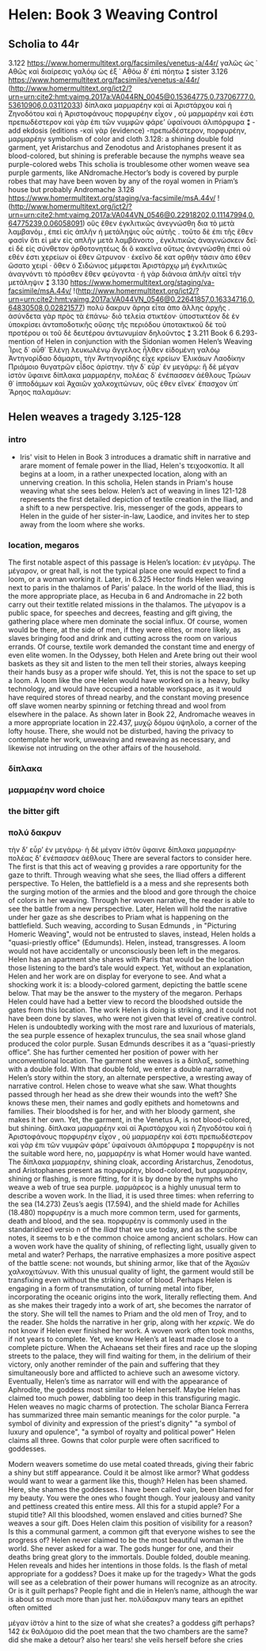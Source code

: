 # Helen: Book 3 Weaving Control
## Scholia to 44r
3.122
https://www.homermultitext.org/facsimiles/venetus-a/44r/ 
γαλῶς ὡς ᾿ Αθῶς καὶ διαίρεσις γαλόῳ ὡς ἐξ ᾿ Αθόω δ‘ ἐπὶ πόητω ⁑
sister
3.126
https://www.homermultitext.org/facsimiles/venetus-a/44r/ (http://www.homermultitext.org/ict2/?urn=urn:cite2:hmt:vaimg.2017a:VA044RN_0045@0.15364775,0.73706777,0.53610906,0.03112033) δίπλακα μαρμαρέην καὶ αἱ Ἀριστάρχου καὶ ἡ Ζηνοδότου καὶ ἡ Ἀριστοφάνους πορφυρέην εἶχον , οὐ μαρμαρέην καὶ ἐστι πρεπωδέστερον καὶ γὰρ ἐπι τῶν νυμφῶν φάρε’ ὑφαίνουσι ἀλιπόρφυρα ⁑ -add ekdosis (editions
-καὶ γὰρ (evidence)
-πρεπωδέστερον, πορφυρέην, μαρμαρέην symbolism of color and cloth 3.128:
a shining double fold garment, yet Aristarchus and Zenodotus and Aristophanes present it as blood-colored, but shining is preferable because the nymphs weave sea purple-colored webs
This scholia is troublesome
other women weave sea purple garments, like ANdromache.Hector’s body is covered by purple robes that may have been woven by any of the royal women in Priam’s house but probably Andromache
3.128
https://www.homermultitext.org/staging/va-facsimile/msA.44v/ !(http://www.homermultitext.org/ict2/?urn=urn:cite2:hmt:vaimg.2017a:VA044VN_0546@0.22918202,0.11147994,0.64775239,0.06058091) οὕς ἔθεν ἐγκλιτικῶς ἀνεγνώσθη δια τὸ μετὰ λαμβανόμ , ἐπεὶ εἰς ἁπλῆν ἡ μετάληψις οὗς αὐτῆς . τοῦτο δὲ ἐπι τῆς ἔθεν φασὶν ὅτι εἰ μὲν εἰς απλῆν μετὰ λαμβάνοιτο , ἐγκλιτικῶς ἀναγινώσκειν δεῖ· εἰ δὲ εἰς σύνθετον ὀρθοτονητέως δι ὃ κακεῖνα οὕτως ἀνεγνώσθη ἐπεὶ οὐ εθέν ἐστι χερείων οἱ ἕθεν ὤτρυνον · ἐκεῖνο δὲ κατ ορθὴν τάσιν ἀπο έθεν ὤσατο χειρί · ὅθεν ὁ Σιδώνιος μέμφεται Ἀριστάρχῳ μὴ ἐγκλιτικῶς ἀναγνόντι τὸ πρόσθεν ἕθεν φεύγοντα · ἡ γὰρ διάνοια ἁπλῆν αἰτεῖ τὴν μετάληψιν ⁑ 
3.130
https://www.homermultitext.org/staging/va-facsimile/msA.44v/  !(http://www.homermultitext.org/ict2/?urn=urn:cite2:hmt:vaimg.2017a:VA044VN_0546@0.22641857,0.16334716,0.64830508,0.02821577) πολύ δακρυν ἅρηα εἶτα ἀπο ἄλλης ἀρχῆς . ἀσύνδετα γὰρ πρὸς τὰ ἐπάνω· διὸ τελεία στικτέον· ὑποστικτέον δὲ ἐν ὑποκρίσει ἀνταποδοτικῆς οὔσης τῆς περιόδου ὑποτακτικοῦ δὲ τοῦ προτέρου οι τοῦ δὲ δευτέρου ἀντωνυμίαν δηλοῦντος ⁑ 3.211
Book 6
6.293- mention of Helen in conjunction with the Sidonian women
Helen’s Weaving Ἶρις δ᾽ αὖθ᾽ Ἑλένῃ λευκωλένῳ ἄγγελος ἦλθεν
 εἰδομένη γαλόῳ Ἀντηνορίδαο δάμαρτι,
 τὴν Ἀντηνορίδης εἶχε κρείων Ἑλικάων
 Λαοδίκην Πριάμοιο θυγατρῶν εἶδος ἀρίστην. 
τὴν δ᾽ εὗρ᾽ ἐν μεγάρῳ: ἣ δὲ μέγαν ἱστὸν ὕφαινε
 δίπλακα μαρμαρέην, πολέας δ᾽ ἐνέπασσεν ἀέθλους
 Τρώων θ᾽ ἱπποδάμων καὶ Ἀχαιῶν χαλκοχιτώνων,
 οὕς ἑθεν εἵνεκ᾽ ἔπασχον ὑπ᾽ Ἄρηος παλαμάων:
## Helen weaves a tragedy 3.125-128
### intro
- Iris' visit to Helen in Book 3 introduces a dramatic shift in narrative and arare moment of female power in the Iliad, Helen's τειχοσκοπία. It all begins at a loom, in a rather unexpected location, along with an unnerving creation. In this scholia, Helen stands in Priam's house weaving what she sees below. Helen’s act of weaving in lines 121-128 represents the first detailed depiction of textile creation in the Iliad, and a shift to a new perspective. Iris, messenger of the gods, appears to Helen in the guide of her sister-in-law, Laodice, and invites her to step away from the loom where she works. 
### location, megaros
The first notable aspect of this passage is Helen’s location: ἐν μεγάρῳ. The μέγαρον, or great hall, is not the typical place one would expect to find a loom, or a woman working it. Later, in 6.325 Hector finds Helen weaving next to paris in the thalamos of Paris’ palace. In the world of the Iliad, this is the more appropriate place, as Hecuba in 6 and Andromache in 22 both carry out their textitle related missions in the thalamos.  The μέγαρον is a public space, for speeches and decrees, feasting and gift giving, the gathering place where men dominate the social influx. Of course, women would be there, at the side of men, if they were elites, or more likely, as slaves bringing food and drink and cutting across the room on various errands. Of course, textile work demanded the constant time and energy of even elite women. In the Odyssey, both Helen and Arete bring out their wool baskets as they sit and listen to the men tell their stories, always keeping their hands busy as a proper wife should. Yet, this is not the space to set up a loom. A loom like the one Helen would have worked on is a heavy, bulky technology, and would have occupied a notable workspace, as it would have required stores of thread nearby, and the constant moving presence off slave women nearby spinning or fetching thread and wool from elsewhere in the palace. As shown later in Book 22, Andromache weaves in a more appropriate location in 22.437, μυχῷ δόμου ὑψηλοῖο, a corner of the lofty house. There, she would not be disturbed, having the privacy to contemplate her work, unweaving and reweaving as necessary, and likewise not intruding on the other affairs of the household.
### δίπλακα
### μαρμαρέην word choice
### the bitter gift
### πολύ δακρυν
τὴν δ’ εὗρ’ ἐν μεγάρῳ· ἡ δὲ μέγαν ἱ̈στὸν ὕφαινε δίπλακα μαρμαρέην· πολέας δ’ ἐνέπασσεν ἀέθλους  There are several factors to consider here. The first is that this act of weaving g provides a rare opportunity for the gaze to thrift. Through weaving what she sees, the Iliad offers a different perspective. To Helen, the battlefield is a a mess and she represents both the surging motion of the armies and the blood and gore through the choice of colors in her weaving. Through her woven narrative, the reader is able to see the battle from a new perspective. Later, Helen will hold the narrative under her gaze as she describes to Priam what is happening on the battlefield. Such weaving, according to Susan Edmunds , in "Picturing Homeric Weaving", would not be entrusted to slaves, instead, Helen holds a "quasi-priestly office" (Edumunds).  Helen, instead, transgresses. A loom would not have accidentally or unconsciously been left in the megaros. Helen has an apartment she shares with Paris that would be the location those listening to the bard’s tale would expect. Yet, without an explanation, Helen and her work are on display for everyone to see. And what a shocking work it is: a bloody-colored garment, depicting the battle scene below. That may be the answer to the mystery of the megaron. Perhaps Helen could have had a better view to record the bloodshed outside the gates from this location. The work Helen is doing is striking, and it could not have been done by slaves, who were not given that level of creative control. Helen is undoubtedly working with the most rare and luxurious of materials, the sea purple essence of hexaplex trunculus, the sea snail whose gland produced the color purple. Susan Edmunds describes it as a “quasi-priestly office”. She has further cemented her position of power with her unconventional location. The garment she weaves is a δίπλαξ, something with a double fold. WIth that double fold, we enter a double narrative, Helen’s story within the story, an alternate perspective, a wresting away of narrative control. Helen chose to weave what she saw. What thoughts passed through her head as she drew their wounds into the weft? She knows these men, their names and godly epithets and hometowns and families. Their bloodshed is for her, and with her bloody garment, she makes it her own. Yet, the garment, in the Venetus A, is not blood-colored, but shining. δίπλακα μαρμαρέην καὶ αἱ Ἀριστάρχου καὶ ἡ Ζηνοδότου καὶ ἡ Ἀριστοφάνους πορφυρέην εἶχον , οὐ μαρμαρέην καὶ ἐστι πρεπωδέστερον καὶ γὰρ ἐπι τῶν νυμφῶν φάρε’ ὑφαίνουσι ἀλιπόρφυρα ⁑ πορφυρέην is not the suitable word here, no, μαρμαρέην is what Homer would have wanted. The δίπλακα μαρμαρέην, shining cloak, according Aristarchus, Zenodotus, and Aristophanes present as πορφυρέην, blood-colored, but μαρμαρέην, shining or flashing, is more fitting, for it is by done by the nymphs who weave a web of true sea purple. μαρμάρεος is a highly unusual term to describe a woven work. In the Iliad, it is used three times: when referring to the sea (14.273) Zeus’s aegis (17.594), and the shield made for Achilles (18.480) πορφυρέην is a much more common term, used for garments, death and blood, and the sea. πορφυρέην is commonly used in the standaridized versio n of the _Iliad_ that we use today, and as the scribe notes, it seems to b e the common choice among ancient scholars. How can a woven work have the quality of shining, of reflecting light, usually given to metal and water? Perhaps, the narrative emphasizes a more positive aspect of the battle scene: not wounds, but shining armor, like that of the Ἀχαιῶν χαλκοχιτώνων. With this unusual quality of light, the garment would still be transfixing even without the striking color of blood. Perhaps Helen is engaging in a form of transmutation, of turning metal into fiber, incorporating the oceanic origins into the work, literally reflecting them. And as she makes their tragedy into a work of art, she becomes the narrator of the story. She will tell the names to Priam and the old men of Troy, and to the reader. She holds the narrative in her grip, along with her _κερκίς_. We do not know if Helen ever finished her work. A woven work often took months, if not years to complete. Yet, we know Helen’s at least made close to a complete picture. When the Achaeans set their fires and race up the sloping streets to the palace, they will find waiting for them, in the delirium of their victory, only another reminder of the pain and suffering that they simultaneously bore and afflicted to achieve such an awesome victory. Eventually, Helen’s time as narrator will end with the appearance of Aphrodite, the goddess most similar to Helen herself. Maybe Helen has claimed too much power, dabbling too deep in this transfiguring magic. Helen weaves no magic charms of protection.
The scholar Bianca Ferrera has summarized three main semantic meanings for the color purple. "a symbol of divinity and expression of the priest's dignity" "a symbol of luxury and opulence", "a symbol of royalty and political power" Helen claims all three. Gowns that color purple were often sacrificed to goddesses.


Modern weavers sometime do use metal coated threads, giving their fabric a shiny but stiff appearance. Could it be almost like armor? 
What goddess would want to wear a garment like this, though? Helen has been shamed. Here, she shames the goddesses. I have been called vain, been blamed for my beauty. You were the ones who fought though. Your jealousy and vanity and pettiness created this entire mess. All this for a stupid apple? For a stupid title? All this bloodshed, women enslaved and cities burned?
She weaves a sour gift. Does Helen claim this position of visibility for a reason? Is this a communal garment, a common gift that everyone wishes to see the progress of? Helen never claimed to be the most beautiful woman in the world. She never asked for a war. The gods hunger for one, and their deaths bring great glory to the immortals. Double folded, double meaning. Helen reveals and hides her intentions in those folds. Is the flash of metal appropriate for a goddess? Does it make up for the tragedy> What the gods will see as a celebration of their power humans will recognize as an atrocity.
Or is it guilt perhaps? People fight and die in Helen’s name, although the war is about so much more than just her. 
πολύδακρυν  many tears an epithet often omitted

 μέγαν ἱ̈στὸν a hint to the size of what she creates? a goddess gift perhaps?
142  ἐκ θαλάμοιο did the poet mean that the two chambers are the same? did she make a detour? also her tears! she veils herself before she cries
